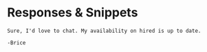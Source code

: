 # Responses & Snippets 

```
Sure, I'd love to chat. My availability on hired is up to date.

-Brice
```
